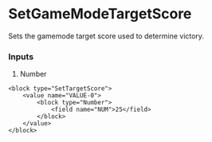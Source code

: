 # SetGameModeTargetScore

Sets the gamemode target score used to determine victory.

### Inputs

1. Number

```blockly
<block type="SetTargetScore">
    <value name="VALUE-0">
        <block type="Number">
            <field name="NUM">25</field>
        </block>
    </value>
</block>
```
